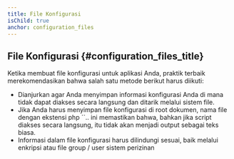 ```yaml
---
title: File Konfigurasi
isChild: true
anchor: configuration_files
---
```


## File Konfigurasi {#configuration_files_title}

Ketika membuat file konfigurasi untuk aplikasi Anda, praktik terbaik merekomendasikan bahwa salah satu metode berikut
harus diikuti:

- Dianjurkan agar Anda menyimpan informasi konfigurasi Anda di mana tidak dapat diakses secara langsung dan ditarik
melalui sistem file.
- Jika Anda harus menyimpan file konfigurasi di root dokumen, nama file dengan ekstensi php ``.. ini
memastikan bahwa, bahkan jika script diakses secara langsung, itu tidak akan menjadi output sebagai teks biasa.
- Informasi dalam file konfigurasi harus dilindungi sesuai, baik melalui enkripsi atau file group / user
sistem perizinan
